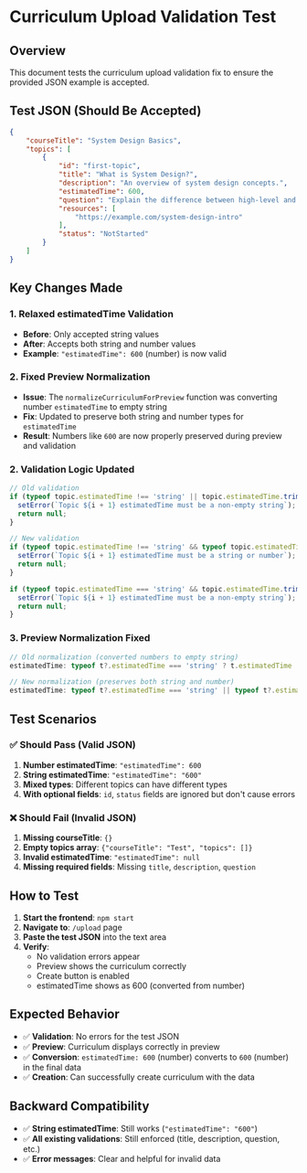 # Curriculum Upload Validation Test

## Overview
This document tests the curriculum upload validation fix to ensure the provided JSON example is accepted.

## Test JSON (Should Be Accepted)
```json
{
    "courseTitle": "System Design Basics",
    "topics": [
        {
            "id": "first-topic",
            "title": "What is System Design?",
            "description": "An overview of system design concepts.",
            "estimatedTime": 600,
            "question": "Explain the difference between high-level and low-level design.",
            "resources": [
                "https://example.com/system-design-intro"
            ],
            "status": "NotStarted"
        }
    ]
}
```

## Key Changes Made

### 1. Relaxed estimatedTime Validation
- **Before**: Only accepted string values
- **After**: Accepts both string and number values
- **Example**: `"estimatedTime": 600` (number) is now valid

### 2. Fixed Preview Normalization
- **Issue**: The `normalizeCurriculumForPreview` function was converting number `estimatedTime` to empty string
- **Fix**: Updated to preserve both string and number types for `estimatedTime`
- **Result**: Numbers like `600` are now properly preserved during preview and validation

### 2. Validation Logic Updated
```typescript
// Old validation
if (typeof topic.estimatedTime !== 'string' || topic.estimatedTime.trim() === '') {
  setError(`Topic ${i + 1} estimatedTime must be a non-empty string`);
  return null;
}

// New validation
if (typeof topic.estimatedTime !== 'string' && typeof topic.estimatedTime !== 'number') {
  setError(`Topic ${i + 1} estimatedTime must be a string or number`);
  return null;
}

if (typeof topic.estimatedTime === 'string' && topic.estimatedTime.trim() === '') {
  setError(`Topic ${i + 1} estimatedTime must be a non-empty string`);
  return null;
}
```

### 3. Preview Normalization Fixed
```typescript
// Old normalization (converted numbers to empty string)
estimatedTime: typeof t?.estimatedTime === 'string' ? t.estimatedTime : '',

// New normalization (preserves both string and number)
estimatedTime: typeof t?.estimatedTime === 'string' || typeof t?.estimatedTime === 'number' ? t.estimatedTime : '',
```

## Test Scenarios

### ✅ Should Pass (Valid JSON)
1. **Number estimatedTime**: `"estimatedTime": 600`
2. **String estimatedTime**: `"estimatedTime": "600"`
3. **Mixed types**: Different topics can have different types
4. **With optional fields**: `id`, `status` fields are ignored but don't cause errors

### ❌ Should Fail (Invalid JSON)
1. **Missing courseTitle**: `{}`
2. **Empty topics array**: `{"courseTitle": "Test", "topics": []}`
3. **Invalid estimatedTime**: `"estimatedTime": null`
4. **Missing required fields**: Missing `title`, `description`, `question`

## How to Test

1. **Start the frontend**: `npm start`
2. **Navigate to**: `/upload` page
3. **Paste the test JSON** into the text area
4. **Verify**: 
   - No validation errors appear
   - Preview shows the curriculum correctly
   - Create button is enabled
   - estimatedTime shows as 600 (converted from number)

## Expected Behavior

- ✅ **Validation**: No errors for the test JSON
- ✅ **Preview**: Curriculum displays correctly in preview
- ✅ **Conversion**: `estimatedTime: 600` (number) converts to `600` (number) in the final data
- ✅ **Creation**: Can successfully create curriculum with the data

## Backward Compatibility

- ✅ **String estimatedTime**: Still works (`"estimatedTime": "600"`)
- ✅ **All existing validations**: Still enforced (title, description, question, etc.)
- ✅ **Error messages**: Clear and helpful for invalid data
